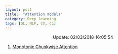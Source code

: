 ```yaml
---
layout: post
title:  "Attention models"
category: Deep learning
tags: [DL, NLP, CV, CL]
---
```






<center> Update: 02/03/2018_16:05:54</center>

  	
1. [ Monotonic Chunkwise Attention](https://rawgit.com/elbayadm/PaperNotes/master/notes/attention/2017-Monotonic-Chunkwise-Attention.html)
